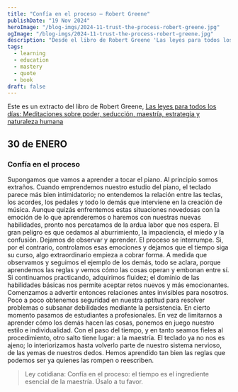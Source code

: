 ```yaml
---
title: "Confía en el proceso – Robert Greene"
publishDate: "19 Nov 2024"
heroImage: "/blog-imgs/2024-11-trust-the-process-robert-greene.jpg"
ogImage: "/blog-imgs/2024-11-trust-the-process-robert-greene.jpg"
description: "Desde el libro de Robert Greene 'Las leyes para todos los días'. Aprender algo nuevo, como el piano, comienza con dificultad y confusión. Con práctica, se dominan las bases, surge confianza y se alcanza la maestría."
tags:
  - learning
  - education
  - mastery
  - quote
  - book
draft: false
---
```


Este es un extracto del libro de Robert Greene, [Las leyes para todos los días: Meditaciones sobre poder, seducción, maestría, estrategia y naturaleza humana](https://www.goodreads.com/book/show/63853650-las-leyes-para-todos-los-d-as)

## 30 de ENERO

### Confía en el proceso

Supongamos que vamos a aprender a tocar el piano. Al principio somos extraños. Cuando emprendemos nuestro estudio del piano, el teclado parece más bien intimidatorio; no entendemos la relación entre las teclas, los acordes, los pedales y todo lo demás que interviene en la creación de música. Aunque quizás enfrentemos estas situaciones novedosas con la emoción de lo que aprenderemos o haremos con nuestras nuevas habilidades, pronto nos percatamos de la ardua labor que nos espera. El gran peligro es que cedamos al aburrimiento, la impaciencia, el miedo y la confusión. Dejamos de observar y aprender. El proceso se interrumpe. Si, por el contrario, controlamos esas emociones y dejamos que el tiempo siga su curso, algo extraordinario empieza a cobrar forma. A medida que observamos y seguimos el ejemplo de los demás, todo se aclara, porque aprendemos las reglas y vemos cómo las cosas operan y embonan entre sí. Si continuamos practicando, adquirimos fluidez; el dominio de las habilidades básicas nos permite aceptar retos nuevos y más emocionantes. Comenzamos a advertir entonces relaciones antes invisibles para nosotros. Poco a poco obtenemos seguridad en nuestra aptitud para resolver problemas o subsanar debilidades mediante la persistencia. En cierto momento pasamos de estudiantes a profesionales. En vez de limitarnos a aprender cómo los demás hacen las cosas, ponemos en juego nuestro estilo e individualidad. Con el paso del tiempo, y en tanto seamos fieles al procedimiento, otro salto tiene lugar: a la maestría. El teclado ya no nos es ajeno; lo interiorizamos hasta volverlo parte de nuestro sistema nervioso, de las yemas de nuestros dedos. Hemos aprendido tan bien las reglas que podemos ser ya quienes las rompen o reescriben.

> Ley cotidiana: Confía en el proceso: el tiempo es el ingrediente esencial de la maestría. Úsalo a tu favor.
